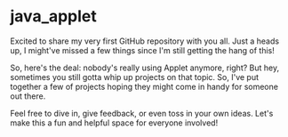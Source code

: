 # java_applet
Excited to share my very first GitHub repository with you all. Just a heads up, I might've missed a few things since I'm still getting the hang of this!

So, here's the deal: nobody's really using Applet anymore, right? But hey, sometimes you still gotta whip up projects on that topic. So, I've put together a few of projects hoping they might come in handy for someone out there.

Feel free to dive in, give feedback, or even toss in your own ideas. Let's make this a fun and helpful space for everyone involved!
